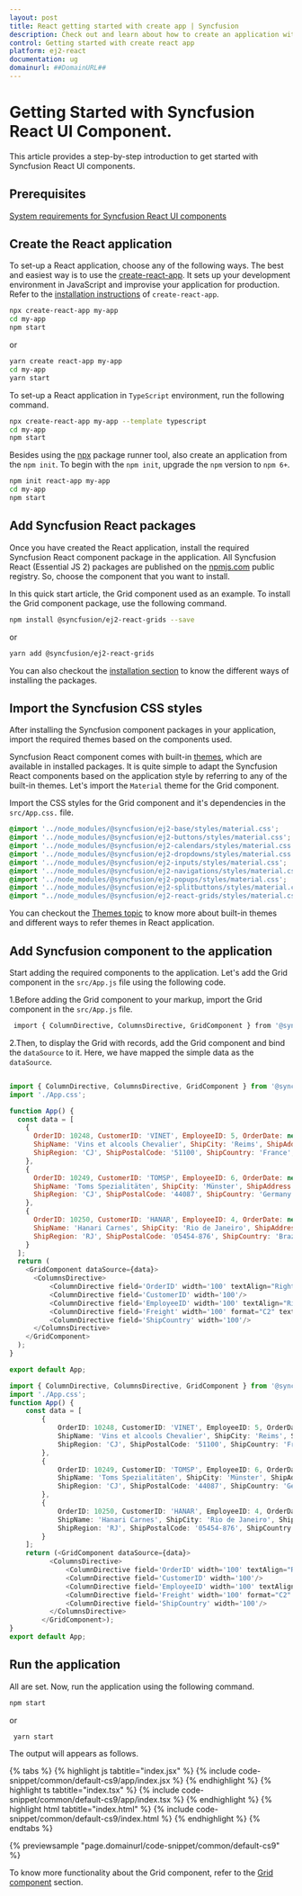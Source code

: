 ```yaml
---
layout: post
title: React getting started with create app | Syncfusion
description: Check out and learn about how to create an application with Syncfusion React UI components in Gatsby framework.
control: Getting started with create react app
platform: ej2-react
documentation: ug
domainurl: ##DomainURL##
---
```


# Getting Started with Syncfusion React UI Component.

This article provides a step-by-step introduction to get started with Syncfusion React UI components.

## Prerequisites

[System requirements for Syncfusion React UI components](../system-requirement)

## Create the React application

To set-up a React application, choose any of the following ways. The best and easiest way is to use the [create-react-app](https://github.com/facebook/create-react-app). It sets up your development environment in JavaScript and improvise your application for production. Refer to the [installation instructions](https://github.com/facebook/create-react-app#creating-an-app) of `create-react-app`.

```bash
npx create-react-app my-app
cd my-app
npm start
```

or

```bash
yarn create react-app my-app
cd my-app
yarn start
```

To set-up a React application in `TypeScript` environment, run the following command.

```bash
npx create-react-app my-app --template typescript
cd my-app
npm start
```

Besides using the [npx](https://medium.com/@maybekatz/introducing-npx-an-npm-package-runner-55f7d4bd282b) package runner tool, also create an application from the `npm init`. To begin with the `npm init`, upgrade the `npm` version to `npm 6+`.

```bash
npm init react-app my-app
cd my-app
npm start
```

## Add Syncfusion React packages

Once you have created the React application, install the required Syncfusion React component package in the application. All Syncfusion React (Essential JS 2) packages are published on the [npmjs.com](https://www.npmjs.com/~syncfusionorg) public registry. So, choose the component that you want to install.

In this quick start article, the Grid component used as an example. To install the Grid component package, use the following command.

```bash
npm install @syncfusion/ej2-react-grids --save
```

or

```bash
yarn add @syncfusion/ej2-react-grids
```

You can also checkout the [installation section](https://ej2.syncfusion.com/react/documentation/installation/npm-package) to know the different ways of installing the packages.

## Import the Syncfusion CSS styles

After installing the Syncfusion component packages in your application, import the required themes based on the components used.

Syncfusion React component comes with built-in [themes](../appearance/theme), which are available in installed packages. It is quite simple to adapt the Syncfusion React components based on the application style by referring to any of the built-in themes. Let's import the `Material` theme for the Grid component.

Import the CSS styles for the Grid component and it's dependencies in the `src/App.css.` file.

```css
@import '../node_modules/@syncfusion/ej2-base/styles/material.css';
@import '../node_modules/@syncfusion/ej2-buttons/styles/material.css';  
@import '../node_modules/@syncfusion/ej2-calendars/styles/material.css';  
@import '../node_modules/@syncfusion/ej2-dropdowns/styles/material.css';  
@import '../node_modules/@syncfusion/ej2-inputs/styles/material.css';  
@import '../node_modules/@syncfusion/ej2-navigations/styles/material.css';
@import '../node_modules/@syncfusion/ej2-popups/styles/material.css';
@import '../node_modules/@syncfusion/ej2-splitbuttons/styles/material.css';
@import "../node_modules/@syncfusion/ej2-react-grids/styles/material.css";
```

You can checkout the [Themes topic](../appearance/theme) to know more about built-in themes and different ways to refer themes in React application.

## Add Syncfusion component to the application

Start adding the required components to the application. Let's add the Grid component in the `src/App.js` file using the following code.

1.Before adding the Grid component to your markup, import the Grid component in the `src/App.js` file.

   ```bash
    import { ColumnDirective, ColumnsDirective, GridComponent } from '@syncfusion/ej2-react-grids';
   ```

2.Then, to display the Grid with records, add the Grid component and bind the `dataSource` to it. Here, we have mapped the simple data as the `dataSource`.



```js

import { ColumnDirective, ColumnsDirective, GridComponent } from '@syncfusion/ej2-react-grids';
import './App.css';

function App() {
  const data = [
    {
      OrderID: 10248, CustomerID: 'VINET', EmployeeID: 5, OrderDate: new Date(8364186e5),
      ShipName: 'Vins et alcools Chevalier', ShipCity: 'Reims', ShipAddress: '59 rue de l Abbaye',
      ShipRegion: 'CJ', ShipPostalCode: '51100', ShipCountry: 'France', Freight: 32.38, Verified: !0
    },
    {
      OrderID: 10249, CustomerID: 'TOMSP', EmployeeID: 6, OrderDate: new Date(836505e6),
      ShipName: 'Toms Spezialitäten', ShipCity: 'Münster', ShipAddress: 'Luisenstr. 48',
      ShipRegion: 'CJ', ShipPostalCode: '44087', ShipCountry: 'Germany', Freight: 11.61, Verified: !1
    },
    {
      OrderID: 10250, CustomerID: 'HANAR', EmployeeID: 4, OrderDate: new Date(8367642e5),
      ShipName: 'Hanari Carnes', ShipCity: 'Rio de Janeiro', ShipAddress: 'Rua do Paço, 67',
      ShipRegion: 'RJ', ShipPostalCode: '05454-876', ShipCountry: 'Brazil', Freight: 65.83, Verified: !0
    }
  ];
  return (
    <GridComponent dataSource={data}>
      <ColumnsDirective>
          <ColumnDirective field='OrderID' width='100' textAlign="Right"/>
          <ColumnDirective field='CustomerID' width='100'/>
          <ColumnDirective field='EmployeeID' width='100' textAlign="Right"/>
          <ColumnDirective field='Freight' width='100' format="C2" textAlign="Right"/>
          <ColumnDirective field='ShipCountry' width='100'/>
      </ColumnsDirective>
    </GridComponent>
  );
}

export default App;
```

```ts
import { ColumnDirective, ColumnsDirective, GridComponent } from '@syncfusion/ej2-react-grids';
import './App.css';
function App() {
    const data = [
        {
            OrderID: 10248, CustomerID: 'VINET', EmployeeID: 5, OrderDate: new Date(8364186e5),
            ShipName: 'Vins et alcools Chevalier', ShipCity: 'Reims', ShipAddress: '59 rue de l Abbaye',
            ShipRegion: 'CJ', ShipPostalCode: '51100', ShipCountry: 'France', Freight: 32.38, Verified: !0
        },
        {
            OrderID: 10249, CustomerID: 'TOMSP', EmployeeID: 6, OrderDate: new Date(836505e6),
            ShipName: 'Toms Spezialitäten', ShipCity: 'Münster', ShipAddress: 'Luisenstr. 48',
            ShipRegion: 'CJ', ShipPostalCode: '44087', ShipCountry: 'Germany', Freight: 11.61, Verified: !1
        },
        {
            OrderID: 10250, CustomerID: 'HANAR', EmployeeID: 4, OrderDate: new Date(8367642e5),
            ShipName: 'Hanari Carnes', ShipCity: 'Rio de Janeiro', ShipAddress: 'Rua do Paço, 67',
            ShipRegion: 'RJ', ShipPostalCode: '05454-876', ShipCountry: 'Brazil', Freight: 65.83, Verified: !0
        }
    ];
    return (<GridComponent dataSource={data}>
          <ColumnsDirective>
              <ColumnDirective field='OrderID' width='100' textAlign="Right"/>
              <ColumnDirective field='CustomerID' width='100'/>
              <ColumnDirective field='EmployeeID' width='100' textAlign="Right"/>
              <ColumnDirective field='Freight' width='100' format="C2" textAlign="Right"/>
              <ColumnDirective field='ShipCountry' width='100'/>
          </ColumnsDirective>
        </GridComponent>);
}
export default App;
```

## Run the application

All are set. Now, run the application using the following command.

```bash
npm start
```

or

```bash
 yarn start
```

The output will appears as follows.

  {% tabs %}
{% highlight js tabtitle="index.jsx" %}
{% include code-snippet/common/default-cs9/app/index.jsx %}
{% endhighlight %}
{% highlight ts tabtitle="index.tsx" %}
{% include code-snippet/common/default-cs9/app/index.tsx %}
{% endhighlight %}
{% highlight html tabtitle="index.html" %}
{% include code-snippet/common/default-cs9/index.html %}
{% endhighlight %}
{% endtabs %}
        
{% previewsample "page.domainurl/code-snippet/common/default-cs9" %}

To know more functionality about the Grid component, refer to the [Grid component](https://ej2.syncfusion.com/react/documentation/grid/getting-started/) section.